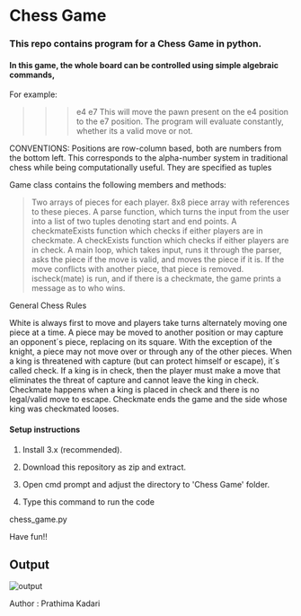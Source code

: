 # Chess Game

### This repo contains program for a Chess Game in python.

#### In this game, the whole board can be controlled using simple algebraic commands, 

For example:
>>>e4 e7
This will move the pawn present on the e4 position to the e7 position. The program will evaluate constantly, whether its a valid move or not.

CONVENTIONS: Positions are row-column based, both are numbers from the bottom left. This corresponds to the alpha-number system in traditional chess while being computationally useful. They are specified as tuples

Game class contains the following members and methods:
> Two arrays of pieces for each player.
> 8x8 piece array with references to these pieces.
> A parse function, which turns the input from the user into a list of two tuples denoting start and end points.
> A checkmateExists function which checks if either players are in checkmate.
> A checkExists function which checks if either players are in check.
> A main loop, which takes input, runs it through the parser, asks the piece if the move is valid, and moves the piece if it is. If the move conflicts with another piece, that piece is removed. ischeck(mate) is run, and if there is a checkmate, the game prints a message as to who wins.

General Chess Rules

White is always first to move and players take turns alternately moving one piece at a time. A piece may be moved to another position or may capture an opponent´s piece, replacing on its square. With the exception of the knight, a piece may not move over or through any of the other pieces. When a king is threatened with capture (but can protect himself or escape), it´s called check. If a king is in check, then the player must make a move that eliminates the threat of capture and cannot leave the king in check. Checkmate happens when a king is placed in check and there is no legal/valid move to escape. Checkmate ends the game and the side whose king was checkmated looses.

#### Setup instructions

1. Install 3.x (recommended).

2. Download this repository as zip and extract.

4. Open cmd prompt and adjust the directory to 'Chess Game' folder.

5. Type this command to run the code

chess_game.py

Have fun!!

## Output

<img align="center" alt="output" src="Images/img.jpg"/>

Author : Prathima Kadari
